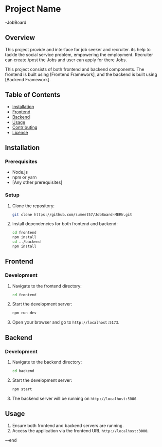 # Project Name

-JobBoard

## Overview

This project provide and interface for job seeker and recruiter. its help to tackle the social service problem, empowering the employment. Recruiter can create /post the Jobs and user can apply for there Jobs.

This project consists of both frontend and backend components. The frontend is built using [Frontend Framework], and the backend is built using [Backend Framework].

## Table of Contents

- [Installation](#installation)
- [Frontend](#frontend)
- [Backend](#backend)
- [Usage](#usage)
- [Contributing](#contributing)
- [License](#license)

## Installation

### Prerequisites

- Node.js
- npm or yarn
- [Any other prerequisites]

### Setup

1. Clone the repository:

   ```sh
   git clone https://github.com/sumeet57/JobBoard-MERN.git
   ```

2. Install dependencies for both frontend and backend:
   ```sh
   cd frontend
   npm install
   cd ../backend
   npm install
   ```

## Frontend

### Development

1. Navigate to the frontend directory:

   ```sh
   cd frontend
   ```

2. Start the development server:

   ```sh
   npm run dev
   ```

3. Open your browser and go to `http://localhost:5173`.

## Backend

### Development

1. Navigate to the backend directory:

   ```sh
   cd backend
   ```

2. Start the development server:

   ```sh
   npm start
   ```

3. The backend server will be running on `http://localhost:5000`.

## Usage

1. Ensure both frontend and backend servers are running.
2. Access the application via the frontend URL `http://localhost:3000`.

--end
